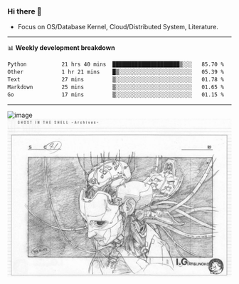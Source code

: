 ### Hi there 👋
<!-- * Daily Meditation via Leetcode/Competitive-Programming. -->
* Focus on OS/Database Kernel, Cloud/Distributed System, Literature.

-------

📊 **Weekly development breakdown**
<!--START_SECTION:waka-->

```txt
Python           21 hrs 40 mins  █████████████████████▒░░░   85.70 %
Other            1 hr 21 mins    █▒░░░░░░░░░░░░░░░░░░░░░░░   05.39 %
Text             27 mins         ▒░░░░░░░░░░░░░░░░░░░░░░░░   01.78 %
Markdown         25 mins         ▒░░░░░░░░░░░░░░░░░░░░░░░░   01.65 %
Go               17 mins         ▒░░░░░░░░░░░░░░░░░░░░░░░░   01.15 %
```

<!--END_SECTION:waka-->

-------

<!-- [![Leetcode Stats](https://leetcard.jacoblin.cool/hzhang413?font=Fira+Mono)](https://leetcode.com/fxrc) -->
![image](./cyberpunk-ghost-in-the-shell.gif)
![image](./gis-archive.png)
